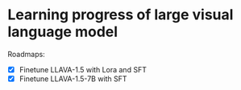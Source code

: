 # Learning progress of large visual language model

Roadmaps:
-[x] Finetune LLAVA-1.5 with Lora and SFT
-[x] Finetune LLAVA-1.5-7B with SFT